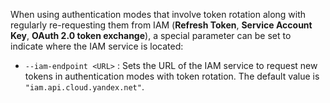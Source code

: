 When using authentication modes that involve token rotation along with regularly re-requesting them from IAM (**Refresh Token**, **Service Account Key**, **OAuth 2.0 token exchange**), a special parameter can be set to indicate where the IAM service is located:

- `--iam-endpoint <URL>` : Sets the URL of the IAM service to request new tokens in authentication modes with token rotation. The default value is `"iam.api.cloud.yandex.net"`.
